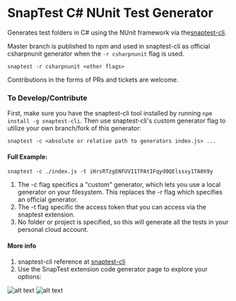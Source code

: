 # SnapTest C# NUnit Test Generator

Generates test folders in C# using the NUnit framework via the[snaptest-cli](https://www.npmjs.com/package/snaptest-cli).

Master branch is published to npm and used in snaptest-cli as official csharpnunit generator when the `-r csharpnunit` flag is used.

`snaptest -r csharpnunit <other flags>`

Contributions in the forms of PRs and tickets are welcome.

### To Develop/Contribute

First, make sure you have the snaptest-cli tool installed by running `npm install -g snaptest-cli`.
Then use snaptest-cli's custom generator flag to utilize your own branch/fork of this generator:

`snaptest -c <absolute or relative path to generators index.js> ...`

#### Full Example:

`snaptest -c ./index.js -t iHrsRTzgENFUVI1TPAtIFqyd0QElssxy1TA0X9y`

1. The -c flag specifics a "custom" generator, which lets you use a local generator on your filesystem.  This replaces the -r flag which specifies an official generator.  
1. The -t flag specific the access token that you can access via the snaptest extension.
1. No folder or project is specified, so this will generate all the tests in your personal cloud account.   
 
#### More info

1. snaptest-cli reference at [snaptest-cli](https://www.npmjs.com/package/snaptest-cli)
1. Use the SnapTest extension code generator page to explore your options:

![alt text](placeholder "Logo Title Text 1")
![alt text](placeholder "Logo Title Text 1")

 